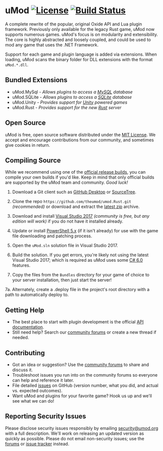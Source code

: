 [license]: https://tldrlegal.com/l/mit
[docs]: https://umod.org/documentation
[forums]: https://umod.org
[issues]: https://github.com/theumod/umod/issues
[downloads]: https://umod.org/games

# uMod [![License](http://img.shields.io/badge/license-MIT-lightgrey.svg?style=flat)][License] [![Build Status](https://ci.appveyor.com/api/projects/status/b7h4nw8t8d05jsnb?svg=true)](https://ci.appveyor.com/project/oxidemod/umod)

A complete rewrite of the popular, original Oxide API and Lua plugin framework. Previously only available for the legacy Rust game, uMod now supports numerous games. uMod's focus is on modularity and extensibility. The core is highly abstracted and loosely coupled, and could be used to mod any game that uses the .NET Framework.

Support for each game and plugin language is added via extensions. When loading, uMod scans the binary folder for DLL extensions with the format `uMod.*.dll`.

## Bundled Extensions

 * uMod.MySql - _Allows plugins to access a [MySQL](http://www.mysql.com/) database_
 * uMod.SQLite - _Allows plugins to access a [SQLite](http://www.sqlite.org/) database_
 * uMod.Unity - _Provides support for [Unity](http://unity3d.com/) powered games_
 * uMod.Rust - _Provides support for the new [Rust](http://playrust.com/) server_

## Open Source

uMod is free, open source software distributed under the [MIT License][license]. We accept and encourage contributions from our community, and sometimes give cookies in return.

## Compiling Source

While we recommend using one of the [official release builds][downloads], you can compile your own builds if you'd like. Keep in mind that only official builds are supported by the uMod team and community. _Good luck!_

 1. Download a Git client such as [GitHub Desktop](https://desktop.github.com/) or [SourceTree](https://www.sourcetreeapp.com/).

 2. Clone the repo `https://github.com/theumod/umod.Rust.git` _(recommended)_ or download and extract the [latest zip](https://github.com/theumod/umod.Rust/archive/master.zip) archive.

 3. Download and install [Visual Studio 2017](https://www.visualstudio.com/downloads/) _(community is free, but any edition will work)_ if you do not have it installed already.

 4. Update or install [PowerShell 5.x](https://www.microsoft.com/en-us/download/details.aspx?id=54616) (if it isn't already) for use with the game file downloading and patching process.

 5. Open the `uMod.sln` solution file in Visual Studio 2017.

 6. Build the solution. If you get errors, you're likely not using the latest Visual Studio 2017; which is required as uMod uses some [C# 6.0](https://github.com/dotnet/roslyn/wiki/New-Language-Features-in-C%23-6) features.

 7. Copy the files from the `Bundles` directory for your game of choice to your server installation, then just start the server!

 7a. Alternately, create a .deploy file in the project's root directory with a path to automatically deploy to.

## Getting Help

* The best place to start with plugin development is the official [API documentation][docs].
* Still need help? Search our [community forums][forums] or create a new thread if needed.

## Contributing

* Got an idea or suggestion? Use the [community forums][forums] to share and discuss it.
* Troubleshoot issues you run into on the community forums so everyone can help and reference it later.
* File detailed [issues] on GitHub (version number, what you did, and actual vs. expected outcomes).
* Want uMod and plugins for your favorite game? Hook us up and we'll see what we can do!

## Reporting Security Issues

Please disclose security issues responsibly by emailing security@umod.org with a full description. We'll work on releasing an updated version as quickly as possible. Please do not email non-security issues; use the [forums] or [issue tracker][issues] instead.
